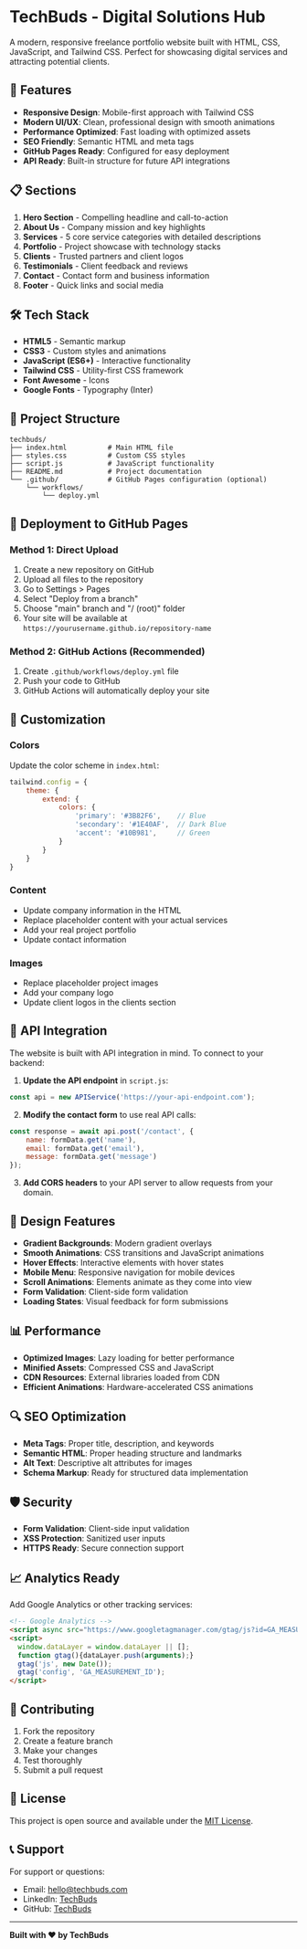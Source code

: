 # TechBuds - Digital Solutions Hub

A modern, responsive freelance portfolio website built with HTML, CSS, JavaScript, and Tailwind CSS. Perfect for showcasing digital services and attracting potential clients.

## 🚀 Features

- **Responsive Design**: Mobile-first approach with Tailwind CSS
- **Modern UI/UX**: Clean, professional design with smooth animations
- **Performance Optimized**: Fast loading with optimized assets
- **SEO Friendly**: Semantic HTML and meta tags
- **GitHub Pages Ready**: Configured for easy deployment
- **API Ready**: Built-in structure for future API integrations

## 📋 Sections

1. **Hero Section** - Compelling headline and call-to-action
2. **About Us** - Company mission and key highlights
3. **Services** - 5 core service categories with detailed descriptions
4. **Portfolio** - Project showcase with technology stacks
5. **Clients** - Trusted partners and client logos
6. **Testimonials** - Client feedback and reviews
7. **Contact** - Contact form and business information
8. **Footer** - Quick links and social media

## 🛠️ Tech Stack

- **HTML5** - Semantic markup
- **CSS3** - Custom styles and animations
- **JavaScript (ES6+)** - Interactive functionality
- **Tailwind CSS** - Utility-first CSS framework
- **Font Awesome** - Icons
- **Google Fonts** - Typography (Inter)

## 📁 Project Structure

```
techbuds/
├── index.html          # Main HTML file
├── styles.css          # Custom CSS styles
├── script.js           # JavaScript functionality
├── README.md           # Project documentation
└── .github/            # GitHub Pages configuration (optional)
    └── workflows/
        └── deploy.yml
```

## 🚀 Deployment to GitHub Pages

### Method 1: Direct Upload
1. Create a new repository on GitHub
2. Upload all files to the repository
3. Go to Settings > Pages
4. Select "Deploy from a branch"
5. Choose "main" branch and "/ (root)" folder
6. Your site will be available at `https://yourusername.github.io/repository-name`

### Method 2: GitHub Actions (Recommended)
1. Create `.github/workflows/deploy.yml` file
2. Push your code to GitHub
3. GitHub Actions will automatically deploy your site

## 🔧 Customization

### Colors
Update the color scheme in `index.html`:
```javascript
tailwind.config = {
    theme: {
        extend: {
            colors: {
                'primary': '#3B82F6',    // Blue
                'secondary': '#1E40AF',  // Dark Blue
                'accent': '#10B981',     // Green
            }
        }
    }
}
```

### Content
- Update company information in the HTML
- Replace placeholder content with your actual services
- Add your real project portfolio
- Update contact information

### Images
- Replace placeholder project images
- Add your company logo
- Update client logos in the clients section

## 📱 API Integration

The website is built with API integration in mind. To connect to your backend:

1. **Update the API endpoint** in `script.js`:
```javascript
const api = new APIService('https://your-api-endpoint.com');
```

2. **Modify the contact form** to use real API calls:
```javascript
const response = await api.post('/contact', {
    name: formData.get('name'),
    email: formData.get('email'),
    message: formData.get('message')
});
```

3. **Add CORS headers** to your API server to allow requests from your domain.

## 🎨 Design Features

- **Gradient Backgrounds**: Modern gradient overlays
- **Smooth Animations**: CSS transitions and JavaScript animations
- **Hover Effects**: Interactive elements with hover states
- **Mobile Menu**: Responsive navigation for mobile devices
- **Scroll Animations**: Elements animate as they come into view
- **Form Validation**: Client-side form validation
- **Loading States**: Visual feedback for form submissions

## 📊 Performance

- **Optimized Images**: Lazy loading for better performance
- **Minified Assets**: Compressed CSS and JavaScript
- **CDN Resources**: External libraries loaded from CDN
- **Efficient Animations**: Hardware-accelerated CSS animations

## 🔍 SEO Optimization

- **Meta Tags**: Proper title, description, and keywords
- **Semantic HTML**: Proper heading structure and landmarks
- **Alt Text**: Descriptive alt attributes for images
- **Schema Markup**: Ready for structured data implementation

## 🛡️ Security

- **Form Validation**: Client-side input validation
- **XSS Protection**: Sanitized user inputs
- **HTTPS Ready**: Secure connection support

## 📈 Analytics Ready

Add Google Analytics or other tracking services:

```html
<!-- Google Analytics -->
<script async src="https://www.googletagmanager.com/gtag/js?id=GA_MEASUREMENT_ID"></script>
<script>
  window.dataLayer = window.dataLayer || [];
  function gtag(){dataLayer.push(arguments);}
  gtag('js', new Date());
  gtag('config', 'GA_MEASUREMENT_ID');
</script>
```

## 🤝 Contributing

1. Fork the repository
2. Create a feature branch
3. Make your changes
4. Test thoroughly
5. Submit a pull request

## 📄 License

This project is open source and available under the [MIT License](LICENSE).

## 📞 Support

For support or questions:
- Email: hello@techbuds.com
- LinkedIn: [TechBuds](https://linkedin.com/in/techbuds)
- GitHub: [TechBuds](https://github.com/techbuds)

---

**Built with ❤️ by TechBuds**

